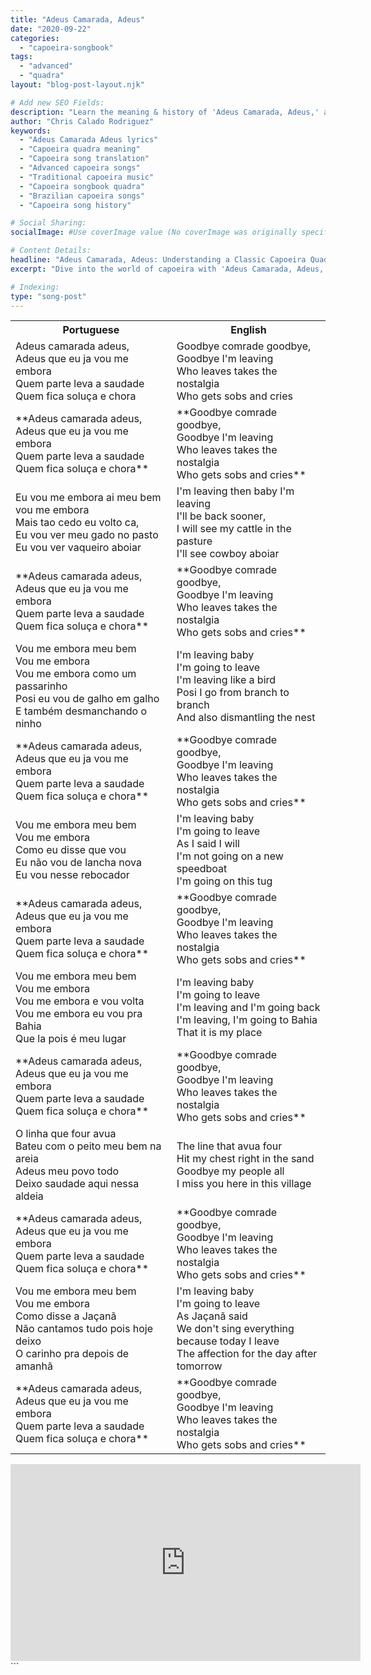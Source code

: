 ```yaml
---
title: "Adeus Camarada, Adeus"
date: "2020-09-22"
categories:
  - "capoeira-songbook"
tags:
  - "advanced"
  - "quadra"
layout: "blog-post-layout.njk"

# Add new SEO Fields:
description: "Learn the meaning & history of 'Adeus Camarada, Adeus,' a powerful capoeira quadra. Explore lyrics, translation, & cultural significance."
author: "Chris Calado Rodriguez"
keywords:
  - "Adeus Camarada Adeus lyrics"
  - "Capoeira quadra meaning"
  - "Capoeira song translation"
  - "Advanced capoeira songs"
  - "Traditional capoeira music"
  - "Capoeira songbook quadra"
  - "Brazilian capoeira songs"
  - "Capoeira song history"

# Social Sharing:
socialImage: #Use coverImage value (No coverImage was originally specified in the YAML so I've just left it blank)

# Content Details:
headline: "Adeus Camarada, Adeus: Understanding a Classic Capoeira Quadra"
excerpt: "Dive into the world of capoeira with 'Adeus Camarada, Adeus,' exploring its origins, lyrical depth, and its significance within the roda."

# Indexing:
type: "song-post"
---
```

<table class="capoeira-table">
    <tr class="header-row">
        <th>Portuguese</th>
        <th>English</th>
    </tr>
    <tr>
        <td>Adeus camarada adeus,<br>Adeus que eu ja vou me embora<br>Quem parte leva a saudade<br>Quem fica soluça e chora</td>
        <td>Goodbye comrade goodbye,<br>Goodbye I'm leaving<br>Who leaves takes the nostalgia<br>Who gets sobs and cries</td>
    </tr>
    <tr>
        <td>**Adeus camarada adeus,<br>Adeus que eu ja vou me embora<br>Quem parte leva a saudade<br>Quem fica soluça e chora**</td>
        <td>**Goodbye comrade goodbye,<br>Goodbye I'm leaving<br>Who leaves takes the nostalgia<br>Who gets sobs and cries**</td>
    </tr>
    <tr>
        <td>Eu vou me embora ai meu bem vou me embora<br>Mais tao cedo eu volto ca,<br>Eu vou ver meu gado no pasto<br>Eu vou ver vaqueiro aboiar</td>
        <td>I'm leaving then baby I'm leaving<br>I'll be back sooner,<br>I will see my cattle in the pasture<br>I'll see cowboy aboiar</td>
    </tr>
    <tr>
        <td>**Adeus camarada adeus,<br>Adeus que eu ja vou me embora<br>Quem parte leva a saudade<br>Quem fica soluça e chora**</td>
        <td>**Goodbye comrade goodbye,<br>Goodbye I'm leaving<br>Who leaves takes the nostalgia<br>Who gets sobs and cries**</td>
    </tr>
    <tr>
        <td>Vou me embora meu bem<br>Vou me embora<br>Vou me embora como um passarinho<br>Posi eu vou de galho em galho<br>E também desmanchando o ninho</td>
        <td>I'm leaving baby<br>I'm going to leave<br>I'm leaving like a bird<br>Posi I go from branch to branch<br>And also dismantling the nest</td>
    </tr>
    <tr>
        <td>**Adeus camarada adeus,<br>Adeus que eu ja vou me embora<br>Quem parte leva a saudade<br>Quem fica soluça e chora**</td>
        <td>**Goodbye comrade goodbye,<br>Goodbye I'm leaving<br>Who leaves takes the nostalgia<br>Who gets sobs and cries**</td>
    </tr>
    <tr>
        <td>Vou me embora meu bem<br>Vou me embora<br>Como eu disse que vou<br>Eu não vou de lancha nova<br>Eu vou nesse rebocador</td>
        <td>I'm leaving baby<br>I'm going to leave<br>As I said I will<br>I'm not going on a new speedboat<br>I'm going on this tug</td>
    </tr>
    <tr>
        <td>**Adeus camarada adeus,<br>Adeus que eu ja vou me embora<br>Quem parte leva a saudade<br>Quem fica soluça e chora**</td>
        <td>**Goodbye comrade goodbye,<br>Goodbye I'm leaving<br>Who leaves takes the nostalgia<br>Who gets sobs and cries**</td>
    </tr>
    <tr>
        <td>Vou me embora meu bem<br>Vou me embora<br>Vou me embora e vou volta<br>Vou me embora eu vou pra Bahia<br>Que la pois é meu lugar</td>
        <td>I'm leaving baby<br>I'm going to leave<br>I'm leaving and I'm going back<br>I'm leaving, I'm going to Bahia<br>That it is my place</td>
    </tr>
    <tr>
        <td>**Adeus camarada adeus,<br>Adeus que eu ja vou me embora<br>Quem parte leva a saudade<br>Quem fica soluça e chora**</td>
        <td>**Goodbye comrade goodbye,<br>Goodbye I'm leaving<br>Who leaves takes the nostalgia<br>Who gets sobs and cries**</td>
    </tr>
    <tr>
        <td>O linha que four avua<br>Bateu com o peito meu bem na areia<br>Adeus meu povo todo<br>Deixo saudade aqui nessa aldeia</td>
        <td>The line that avua four<br>Hit my chest right in the sand<br>Goodbye my people all<br>I miss you here in this village</td>
    </tr>
    <tr>
        <td>**Adeus camarada adeus,<br>Adeus que eu ja vou me embora<br>Quem parte leva a saudade<br>Quem fica soluça e chora**</td>
        <td>**Goodbye comrade goodbye,<br>Goodbye I'm leaving<br>Who leaves takes the nostalgia<br>Who gets sobs and cries**</td>
    </tr>
    <tr>
        <td>Vou me embora meu bem<br>Vou me embora<br>Como disse a Jaçanã<br>Não cantamos tudo pois hoje deixo<br>O carinho pra depois de amanhã</td>
        <td>I'm leaving baby<br>I'm going to leave<br>As Jaçanã said<br>We don't sing everything because today I leave<br>The affection for the day after tomorrow</td>
    </tr>
    <tr>
        <td>**Adeus camarada adeus,<br>Adeus que eu ja vou me embora<br>Quem parte leva a saudade<br>Quem fica soluça e chora**</td>
        <td>**Goodbye comrade goodbye,<br>Goodbye I'm leaving<br>Who leaves takes the nostalgia<br>Who gets sobs and cries**</td>
    </tr>
</table>

<iframe width="560" height="315" src="https://www.youtube.com/embed/nRUd7aAdz2c" title="YouTube video player" frameborder="0" allow="accelerometer; autoplay; clipboard-write; encrypted-media; gyroscope; picture-in-picture" allowfullscreen></iframe>
```